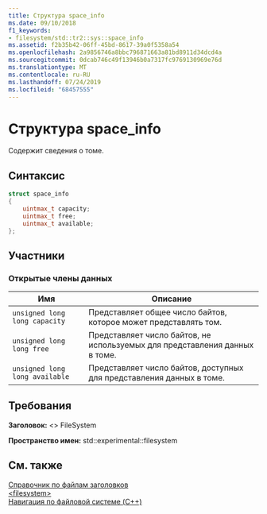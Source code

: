 ```yaml
---
title: Структура space_info
ms.date: 09/10/2018
f1_keywords:
- filesystem/std::tr2::sys::space_info
ms.assetid: f2b35b42-06ff-45bd-8617-39a0f5358a54
ms.openlocfilehash: 2a9856746a8bbc796871663a81bd8911d34dcd4a
ms.sourcegitcommit: 0dcab746c49f13946b0a7317fc9769130969e76d
ms.translationtype: MT
ms.contentlocale: ru-RU
ms.lasthandoff: 07/24/2019
ms.locfileid: "68457555"
---
```

# <a name="spaceinfo-structure"></a>Структура space_info

Содержит сведения о томе.

## <a name="syntax"></a>Синтаксис

```cpp
struct space_info
{
    uintmax_t capacity;
    uintmax_t free;
    uintmax_t available;
};
```

## <a name="members"></a>Участники

### <a name="public-data-members"></a>Открытые члены данных

|Имя|Описание|
|----------|-----------------|
|`unsigned long long capacity`|Представляет общее число байтов, которое может представлять том.|
|`unsigned long long free`|Представляет число байтов, не используемых для представления данных в томе.|
|`unsigned long long available`|Представляет число байтов, доступных для представления данных в томе.|

## <a name="requirements"></a>Требования

**Заголовок:** \<> FileSystem

**Пространство имен:** std::experimental::filesystem

## <a name="see-also"></a>См. также

[Справочник по файлам заголовков](../standard-library/cpp-standard-library-header-files.md)\
[\<filesystem>](../standard-library/filesystem.md)\
[Навигация по файловой системе (C++)](../standard-library/file-system-navigation.md)
